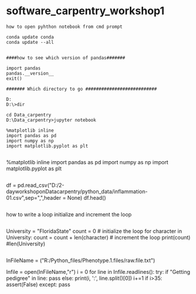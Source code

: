 # software_carpentry_workshop1
```
how to open pyhthon notebook from cmd prompt
```
```
conda update conda
conda update --all


####how to see which version of pandas#######

import pandas
pandas.__version__
exit()

####### Which directory to go ###########################

D:
D:\>dir

cd Data_carpentry
D:\Data_carpentry>jupyter notebook

```

```
%matplotlib inline
import pandas as pd
import numpy as np
import matplotlib.pyplot as plt


```
%matplotlib inline
import pandas as pd
import numpy as np
import matplotlib.pyplot as plt

```
```
df = pd.read_csv("D:/2-dayworkshoponDatacarpentry/python_data/inflammation-01.csv",sep=",",header = None)
df.head()

```

```
how to write a loop initialize and increment the loop
```
```
University = "FloridaState"
count = 0            # initialize the loop 
for character in University:
    count = count + len(character) # increment the loop
print(count)
#len(University)
```

```
InFileName = ("R:/Python_files/Phenotype.1.files/raw.file.txt")

Infile = open(InFileName,"r")
i = 0
for line in Infile.readlines():
    try:
        if "Getting pedigree" in line:
            pass
        else:
            print(i, ':', line.split()[0])
        i+=1
        if i>35:
            assert(False)
    except:
        pass
```
